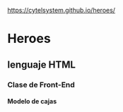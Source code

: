 https://cytelsystem.github.io/heroes/
# Heroes
## lenguaje HTML
### Clase de Front-End
#### Modelo de cajas
